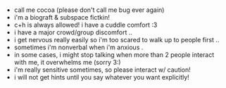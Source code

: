 ###
- call me cocoa (please don't call me bug ever again)
- i'm a biograft & subspace fictkin!
- c+h is always allowed! i have a cuddle comfort :3
- i have a major crowd/group discomfort ..
- i get nervous really easily so i'm too scared to walk up to people first ..
- sometimes i'm nonverbal when i'm anxious .
- in some cases, i might stop talking when more than 2 people interact with me, it overwhelms me (sorry 3:)
- i'm really sensitive sometimes, so please interact w/ caution!
- i will not get hints until you say whatever you want explicitly!
<!--
**cocoagraft/cocoagraft** is a ✨ _special_ ✨ repository because its `README.md` (this file) appears on your GitHub profile.

Here are some ideas to get you started:

- 🔭 I’m currently working on ...
- 🌱 I’m currently learning ...
- 👯 I’m looking to collaborate on ...
- 🤔 I’m looking for help with ...
- 💬 Ask me about ...
- 📫 How to reach me: ...
- 😄 Pronouns: ...
- ⚡ Fun fact: ...
-->
